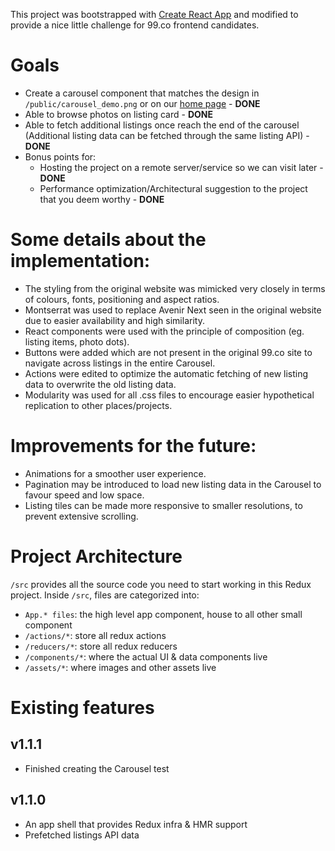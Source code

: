 This project was bootstrapped with [Create React App](https://github.com/facebookincubator/create-react-app) and modified to provide a nice little challenge for 99.co frontend candidates.

# Goals
- Create a carousel component that matches the design in `/public/carousel_demo.png` or on our [home page](https://www.99.co) - **DONE**
- Able to browse photos on listing card - **DONE**
- Able to fetch additional listings once reach the end of the carousel (Additional listing data can be fetched through the same listing API) - **DONE**
- Bonus points for:
  - Hosting the project on a remote server/service so we can visit later - **DONE**
  - Performance optimization/Architectural suggestion to the project that you deem worthy - **DONE**

# Some details about the implementation:
- The styling from the original website was mimicked very closely in terms of colours, fonts, positioning and aspect ratios.
- Montserrat was used to replace Avenir Next seen in the original website due to easier availability and high similarity.
- React components were used with the principle of composition (eg. listing items, photo dots).
- Buttons were added which are not present in the original 99.co site to navigate across listings in the entire Carousel.
- Actions were edited to optimize the automatic fetching of new listing data to overwrite the old listing data.
- Modularity was used for all .css files to encourage easier hypothetical replication to other places/projects.

# Improvements for the future:
- Animations for a smoother user experience.
- Pagination may be introduced to load new listing data in the Carousel to favour speed and low space.
- Listing tiles can be made more responsive to smaller resolutions, to prevent extensive scrolling.

# Project Architecture
`/src` provides all the source code you need to start working in this Redux project.
Inside `/src`, files are categorized into:
- `App.* files`: the high level app component, house to all other small component
- `/actions/*`: store all redux actions
- `/reducers/*`: store all redux reducers
- `/components/*`: where the actual UI & data components live
- `/assets/*`: where images and other assets live

# Existing features
## v1.1.1
- Finished creating the Carousel test

## v1.1.0
- An app shell that provides Redux infra & HMR support
- Prefetched listings API data
